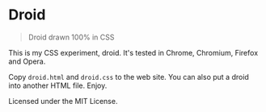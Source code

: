 # Droid

> Droid drawn 100% in CSS

This is my CSS experiment, droid. It's tested in Chrome, Chromium, Firefox and
Opera.

Copy `droid.html` and `droid.css` to the web site. You can also put a droid
into another HTML file. Enjoy.

Licensed under the MIT License.